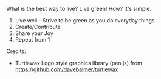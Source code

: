What is the best way to live? Live green! How? It's simple..

1. Live well - Strive to be green as you do everyday things
2. Create/Contribute
3. Share your Joy
4. Repeat from 1

Credits: 
- Turtlewax Logo style graphics library (pen.js) from https://github.com/davebalmer/turtlewax

